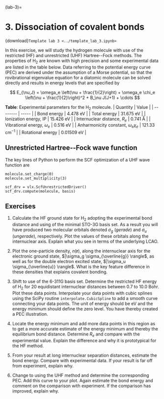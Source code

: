 (lab-3)=
# 3. Dissociation of covalent bonds

{download}`Template lab 3 <../template_lab_3.ipynb>`

In this exercise, we will study the hydrogen molecule with use of the restricted (HF) and unrestricted (UHF) Hartree--Fock methods. The properties of H$_2$ are known with high precision and some experimental data are listed in the table below. Data referring to the potential energy curve (PEC) are derived under the assumption of a Morse potential, so that the rovibrational eigenvalue equation for a diatomic molecule can be solved directly and results in energy levels that are specified by

$$
E_{\nu,J} = \omega_e \left(\nu + \frac{1}{2}\right) + 
\omega_e \chi_e \left(\nu + \frac{1}{2}\right)^2 +
B_\nu J(J+1) + \cdots 
$$

**Table**: Experimental parameters for the H$_2$ molecule.
| Quantity | Value |
| -------- | ----- |
| Bond energy | 4.478 eV |
| Total energy | 31.675 eV |
| Ionization energy, IP | 15.426 eV |
| Internuclear distance, $R_e$ | 0.741 Å |
| Vibrational energy, $\omega_e$ | 0.516 eV |
| Anharmonicity constant, $\omega_e \chi_e$ | 121.33 cm$^{-1}$ |
| Rotational energy | 0.01509 eV |


## Unrestricted Hartree--Fock wave function
The key lines of Python to perform the SCF optimization of a UHF wave function are
```
molecule.set_charge(0)
molecule.set_multiplicity(3)

scf_drv = vlx.ScfUnrestrictedDriver()
scf_drv.compute(molecule, basis)
```

## Exercises

1. Calculate the HF ground state for H$_2$ adopting the experimental bond distance and using of the minimal STO-3G basis set. As a result you will have produced two molecular orbitals denoted $\sigma_g$ (*gerade*) and $\sigma_u$ (*ungerade*), respectively. Plot the values of these orbitals along the internuclear axis. Explain what you see in terms of the underlying LCAO.

2. Plot the one-particle density, $n(\mathbf{r})$, along the internuclear axis for the electronic ground state, $|\sigma_g \sigma_{\overline{g}} \rangle$, as well as for the double electron excited state, $|\sigma_u \sigma_{\overline{u}} \rangle$. What is the key feature difference in these densities that explains covalent bonding.

3. Shift to use of the 6-311G basis set. Determine the restricted HF energy of H$_2$ for 20 equidistant internuclear distances between 0.7 to 10.0 Bohr. Plot these data points. Interpolate your data points with cubic splines using the SciPy routine `interpolate.CubicSpline` to add a smooth curve connecting your data points. The unit of energy should be eV and the energy minimum should define the zero level. You have thereby created a PEC illustration.

4. Locate the energy minimum and add more data points in this region as to get a more accurate estimate of the energy minimum and thereby the equilibrium bond distance. Determine $R_e$ and compare with the experimental value. Explain the difference and why it is prototypical for the HF method.

5. From your result at long internuclear separation distances, estimate the bond energy. Compare with experimental data. If your result is far off from experiment, explain why.

6. Change to using the UHF method and determine the corresponding PEC. Add this curve to your plot. Again estimate the bond energy and comment on the comparison with experiment. If the comparison has improved, explain why.
